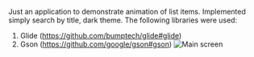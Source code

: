 Just an application to demonstrate animation of list items. Implemented simply search by title, dark theme.
The following libraries were used:
1. Glide (https://github.com/bumptech/glide#glide)
2. Gson (https://github.com/google/gson#gson)
![Main screen](screens/sample.gif)
